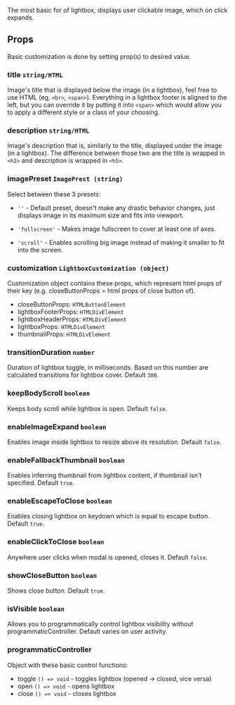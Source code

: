 The most basic for of lightbox, displays user clickable image, which on click expands.

## Props

Basic customization is done by setting prop(s) to desired value.

### title `string/HTML`

Image's title that is displayed below the image (in a lightbox), feel free to use HTML (eg, `<br>`, `<span>`). Everything
in a lightbox footer is aligned to the left, but you can override it by putting it into `<span>` which would allow you to
apply a different style or a class of your choosing.

### description `string/HTML`

Image's description that is, similarly to the title, displayed under the image (in a lightbox). The difference between
those two are the title is wrapped in `<h2>` and description is wrapped in `<h5>`.

### imagePreset `ImagePrest (string)`

Select between these 3 presets:

- `''` - Default preset, doesn't make any drastic behavior changes, just displays image in its maximum size and fits into viewport.

- `'fullscreen'` - Makes image fullscreen to cover at least one of axes.

- `'scroll'` - Enables scrolling big image instead of making it smaller to fit into the screen.


### customization `LightboxCustomization (object)`

Customization object contains these props, which represent html props of their key (e.g. closeButtonProps = html props of
close button of).

- closeButtonProps: `HTMLButtonElement`
- lightboxFooterProps: `HTMLDivElement`
- lightboxHeaderProps: `HTMLDivElement`
- lightboxProps: `HTMLDivElement`
- thumbnailProps: `HTMLDivElement`

### transitionDuration `number`

Duration of lightbox toggle, in milliseconds. Based on this number are calculated transitions for lightbox cover. Default
`300`.

### keepBodyScroll `boolean`

Keeps body scroll while lightbox is open. Default `false`.

### enableImageExpand `boolean`

Enables image inside lightbox to resize above its resolution. Default `false`.

### enableFallbackThumbnail `boolean`

Enables inferring thumbnail from lightbox content, if thumbnail isn't specified. Default `true`.

### enableEscapeToClose `boolean`

Enables closing lightbox on keydown which is equal to escape button. Default `true`.

### enableClickToClose `boolean`

Anywhere user clicks when modal is opened, closes it. Default `false`.

### showCloseButton `boolean`

Shows close button. Default `true`.

### isVisible `boolean`

Allows you to programmatically control lightbox visibility without programmaticController. Default varies on user activity.

### programmaticController

Object with these basic control functions:

- toggle `() => void` - toggles lightbox (opened -> closed, vice versa)
- open `() => void` - opens lightbox
- close `() => void` - closes lightbox
